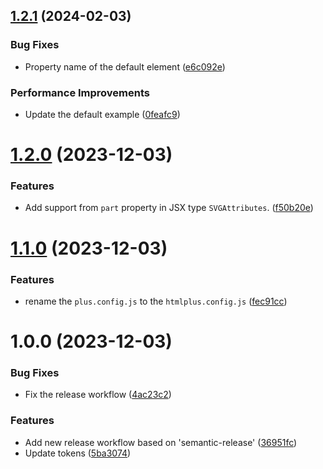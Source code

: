 ## [1.2.1](https://github.com/htmlplus/create-element/compare/v1.2.0...v1.2.1) (2024-02-03)


### Bug Fixes

* Property name of the default element ([e6c092e](https://github.com/htmlplus/create-element/commit/e6c092e14af6960b6cd6bb20eafc399d475325fc))


### Performance Improvements

* Update the default example ([0feafc9](https://github.com/htmlplus/create-element/commit/0feafc9be167480154143f31c94e586f450e2451))

# [1.2.0](https://github.com/htmlplus/create-element/compare/v1.1.0...v1.2.0) (2023-12-03)


### Features

* Add support from `part` property in JSX type `SVGAttributes`. ([f50b20e](https://github.com/htmlplus/create-element/commit/f50b20e1aa95ef8e1a17ef3ffa95ef03782be849))

# [1.1.0](https://github.com/htmlplus/create-element/compare/v1.0.0...v1.1.0) (2023-12-03)


### Features

* rename the `plus.config.js` to the `htmlplus.config.js` ([fec91cc](https://github.com/htmlplus/create-element/commit/fec91cc65451f9ac98a07974bbfd659332c5792e))

# 1.0.0 (2023-12-03)


### Bug Fixes

* Fix the release workflow ([4ac23c2](https://github.com/htmlplus/create-element/commit/4ac23c2ea06bddbf1f2cf305220c3d1663dbba9f))


### Features

* Add new release workflow based on 'semantic-release' ([36951fc](https://github.com/htmlplus/create-element/commit/36951fcd6a17fdd69ac7e04b02c76d4d4bffec4b))
* Update tokens ([5ba3074](https://github.com/htmlplus/create-element/commit/5ba3074d5bc8b90f4f4f7ac7e6d4d197a1afabe1))
